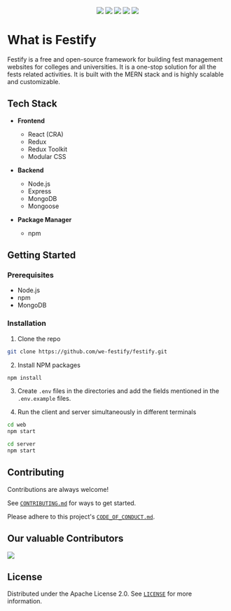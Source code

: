 <div align="center">

<a href="https://github.com/we-festify/festify/issues"><img src="https://img.shields.io/github/issues/we-festify/festify"></a>
<a href="https://github.com/we-festify/festify/pulls"><img src="https://img.shields.io/github/issues-pr/we-festify/festify"></a>
<a href="https://github.com/we-festify/festify/network/members"><img src="https://img.shields.io/github/forks/we-festify/festify"></a>
<a href="https://github.com/we-festify/festify/stargazers"><img src="https://img.shields.io/github/stars/we-festify/festify"></a>
<a href="https://github.com/we-festify/festify/blob/master/LICENSE"><img src="https://img.shields.io/github/license/we-festify/festify"></a>

</div>

# What is Festify

Festify is a free and open-source framework for building fest management websites for colleges and universities. It is a one-stop solution for all the fests related activities. It is built with the MERN stack and is highly scalable and customizable.

## Tech Stack

- **Frontend**

  - React (CRA)
  - Redux
  - Redux Toolkit
  - Modular CSS

- **Backend**

  - Node.js
  - Express
  - MongoDB
  - Mongoose

- **Package Manager**
  - npm

## Getting Started

### Prerequisites

- Node.js
- npm
- MongoDB

### Installation

1. Clone the repo

```bash
git clone https://github.com/we-festify/festify.git
```

2. Install NPM packages

```bash
npm install
```

3. Create `.env` files in the directories and add the fields mentioned in the `.env.example` files.

4. Run the client and server simultaneously in different terminals

```bash
cd web
npm start
```

```bash
cd server
npm start
```

## Contributing

Contributions are always welcome!

See [`CONTRIBUTING.md`](CONTRIBUTING.md) for ways to get started.

Please adhere to this project's [`CODE_OF_CONDUCT.md`](CODE_OF_CONDUCT.md).

## Our valuable Contributors

<a href="https://github.com/we-festify/festify/graphs/contributors">
  <img src="https://contrib.rocks/image?repo=we-festify/festify" />
</a>

## License

Distributed under the Apache License 2.0. See [`LICENSE`](LICENSE) for more information.
